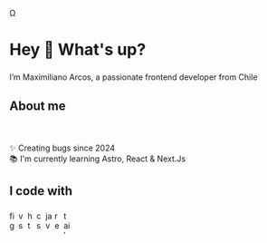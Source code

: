 Ω<h1 align="left">Hey 👋 What's up?</h1>

###

<p align="left">I’m Maximiliano Arcos, a passionate frontend developer from Chile</p>

###

<h2 align="left">About me</h2>

###

<br clear="both">

<p align="left">✨ Creating bugs since 2024<br>📚 I'm currently learning Astro, React & Next.Js</p>

###

<h2 align="left">I code with</h2>

###

<div align="left">
  <img src="https://cdn.jsdelivr.net/gh/devicons/devicon/icons/figma/figma-original.svg" width="12" height="40" alt="figma logo"  />

  <img src="https://cdn.jsdelivr.net/gh/devicons/devicon/icons/vscode/vscode-original.svg" width="12" height="40" alt="vscode logo"  />

  <img src="https://cdn.jsdelivr.net/gh/devicons/devicon/icons/html5/html5-original.svg" width="12" height="40" alt="html5 logo"  />

  <img src="https://cdn.jsdelivr.net/gh/devicons/devicon/icons/css3/css3-original.svg" width="12" height="40" alt="css3 logo"  />

  <img src="https://cdn.jsdelivr.net/gh/devicons/devicon/icons/javascript/javascript-original.svg" width="12" height="40" alt="javascript logo"  />

  <img src="https://cdn.jsdelivr.net/gh/devicons/devicon/icons/react/react-original.svg" width="12" height="40" alt="react logo"  />

  <img src="https://cdn.jsdelivr.net/gh/devicons/devicon/icons/tailwindcss/tailwindcss-original-wordmark.svg" width="12" height="40" alt="tailwindcss logo"  />

</div>

###
